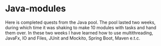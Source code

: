 # Java-modules

Here is completed quests from the Java pool. The pool lasted two weeks, during which time it was shaking to make 10 modules with tasks and hand them over. In these two weeks I have learned how to use multithreading, JavaFx, IO and Files, JUnit and Mockito, Spring Boot, Maven e.t.c.
